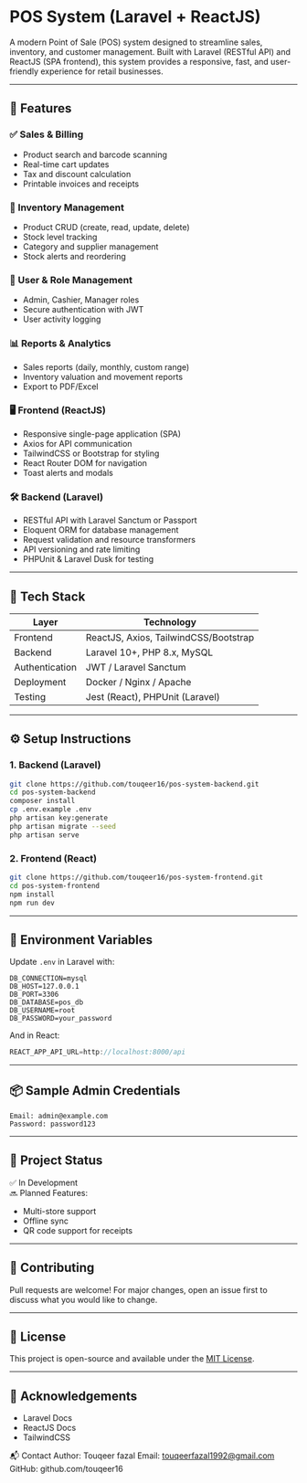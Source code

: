 # POS System (Laravel + ReactJS)

A modern Point of Sale (POS) system designed to streamline sales, inventory, and customer management. Built with Laravel (RESTful API) and ReactJS (SPA frontend), this system provides a responsive, fast, and user-friendly experience for retail businesses.

---

## 🚀 Features

### ✅ Sales & Billing
- Product search and barcode scanning
- Real-time cart updates
- Tax and discount calculation
- Printable invoices and receipts

### 🛒 Inventory Management
- Product CRUD (create, read, update, delete)
- Stock level tracking
- Category and supplier management
- Stock alerts and reordering

### 👥 User & Role Management
- Admin, Cashier, Manager roles
- Secure authentication with JWT
- User activity logging

### 📊 Reports & Analytics
- Sales reports (daily, monthly, custom range)
- Inventory valuation and movement reports
- Export to PDF/Excel

### 🖥️ Frontend (ReactJS)
- Responsive single-page application (SPA)
- Axios for API communication
- TailwindCSS or Bootstrap for styling
- React Router DOM for navigation
- Toast alerts and modals

### 🛠 Backend (Laravel)
- RESTful API with Laravel Sanctum or Passport
- Eloquent ORM for database management
- Request validation and resource transformers
- API versioning and rate limiting
- PHPUnit & Laravel Dusk for testing

---

## 🧰 Tech Stack

| Layer        | Technology             |
|--------------|------------------------|
| Frontend     | ReactJS, Axios, TailwindCSS/Bootstrap |
| Backend      | Laravel 10+, PHP 8.x, MySQL |
| Authentication | JWT / Laravel Sanctum |
| Deployment   | Docker / Nginx / Apache |
| Testing      | Jest (React), PHPUnit (Laravel) |

---

## ⚙️ Setup Instructions

### 1. Backend (Laravel)
```bash
git clone https://github.com/touqeer16/pos-system-backend.git
cd pos-system-backend
composer install
cp .env.example .env
php artisan key:generate
php artisan migrate --seed
php artisan serve
```

### 2. Frontend (React)
```bash
git clone https://github.com/touqeer16/pos-system-frontend.git
cd pos-system-frontend
npm install
npm run dev
```

---

## 🔐 Environment Variables

Update `.env` in Laravel with:
```
DB_CONNECTION=mysql
DB_HOST=127.0.0.1
DB_PORT=3306
DB_DATABASE=pos_db
DB_USERNAME=root
DB_PASSWORD=your_password
```

And in React:
```js
REACT_APP_API_URL=http://localhost:8000/api
```

---

## 📦 Sample Admin Credentials

```text
Email: admin@example.com
Password: password123
```

---

## 📌 Project Status

✅ In Development  
🔜 Planned Features:
- Multi-store support  
- Offline sync  
- QR code support for receipts

---

## 🤝 Contributing

Pull requests are welcome! For major changes, open an issue first to discuss what you would like to change.

---

## 📄 License

This project is open-source and available under the [MIT License](LICENSE).

---

## 🙌 Acknowledgements

- Laravel Docs
- ReactJS Docs
- TailwindCSS

📬 Contact
Author: Touqeer fazal
Email: touqeerfazal1992@gmail.com
GitHub: github.com/touqeer16
